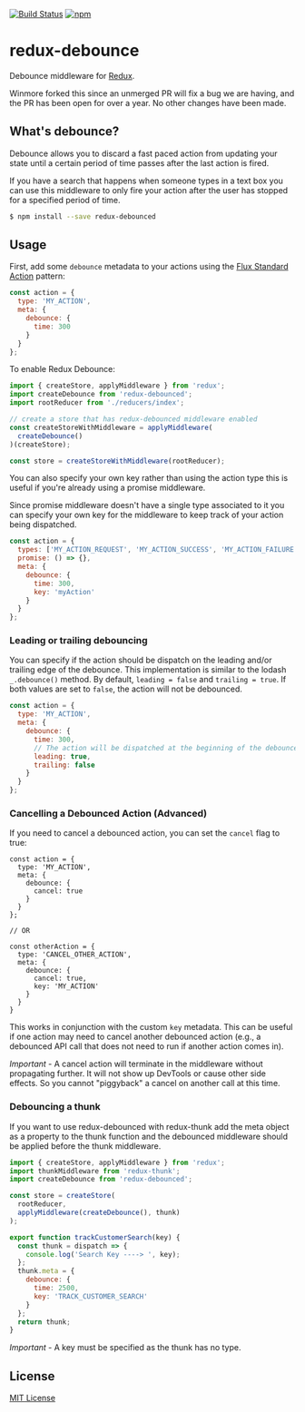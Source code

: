 [![Build Status](https://img.shields.io/travis/ryanseddon/redux-debounced/master.svg?style=flat-square)](http://travis-ci.org/ryanseddon/redux-debounced) [![npm](https://img.shields.io/npm/v/redux-debounced.svg?style=flat-square)](https://www.npmjs.com/package/redux-debounced)

# redux-debounce

Debounce middleware for [Redux](https://github.com/rackt/redux).

Winmore forked this since an unmerged PR will fix a bug we are having, and the PR has been open for over a year. No other changes have been made.

## What's debounce?

Debounce allows you to discard a fast paced action from updating your state until a certain period of time passes after the last action is fired.

If you have a search that happens when someone types in a text box you can use this middleware to only fire your action after the user has stopped for a specified period of time.

```bash
$ npm install --save redux-debounced
```

## Usage

First, add some `debounce` metadata to your actions using the [Flux Standard Action](https://github.com/acdlite/flux-standard-action) pattern:

```js
const action = {
  type: 'MY_ACTION',
  meta: {
    debounce: {
      time: 300
    }
  }
};
```

To enable Redux Debounce:

```js
import { createStore, applyMiddleware } from 'redux';
import createDebounce from 'redux-debounced';
import rootReducer from './reducers/index';

// create a store that has redux-debounced middleware enabled
const createStoreWithMiddleware = applyMiddleware(
  createDebounce()
)(createStore);

const store = createStoreWithMiddleware(rootReducer);
```

You can also specify your own key rather than using the action type this is useful if you're already using a promise middleware.

Since promise middleware doesn't have a single type associated to it you can specify your own key for the middleware to keep track of your action being dispatched.

```js
const action = {
  types: ['MY_ACTION_REQUEST', 'MY_ACTION_SUCCESS', 'MY_ACTION_FAILURE'],
  promise: () => {},
  meta: {
    debounce: {
      time: 300,
      key: 'myAction'
    }
  }
};
```

### Leading or trailing debouncing

You can specify if the action should be dispatch on the leading and/or trailing edge of the debounce. This implementation is similar to the lodash `_.debounce()` method. By default, `leading = false` and `trailing = true`. If both values are set to `false`, the action will not be debounced.

```js
const action = {
  type: 'MY_ACTION',
  meta: {
    debounce: {
      time: 300,
      // The action will be dispatched at the beginning of the debounce and not at the end
      leading: true,
      trailing: false
    }
  }
};
```

### Cancelling a Debounced Action (Advanced)

If you need to cancel a debounced action, you can set the `cancel` flag to true:

```
const action = {
  type: 'MY_ACTION',
  meta: {
    debounce: {
      cancel: true
    }
  }
};

// OR

const otherAction = {
  type: 'CANCEL_OTHER_ACTION',
  meta: {
    debounce: {
      cancel: true,
      key: 'MY_ACTION'
    }
  }
}
```

This works in conjunction with the custom `key` metadata.  This can be useful if
one action may need to cancel another debounced action (e.g., a debounced API
call that does not need to run if another action comes in).

*Important* - A cancel action will terminate in the middleware without
propagating further.  It will not show up DevTools or cause other side effects.
So you cannot "piggyback" a cancel on another call at this time.

### Debouncing a thunk
If you want to use redux-debounced with redux-thunk add the meta object as a property to the thunk function and the debounced middleware should be applied before the thunk middleware.

```javascript
import { createStore, applyMiddleware } from 'redux';
import thunkMiddleware from 'redux-thunk';
import createDebounce from 'redux-debounced';

const store = createStore(
  rootReducer,
  applyMiddleware(createDebounce(), thunk)
);

export function trackCustomerSearch(key) {
  const thunk = dispatch => {
    console.log('Search Key ----> ', key);
  };
  thunk.meta = {
    debounce: {
      time: 2500,
      key: 'TRACK_CUSTOMER_SEARCH'
    }
  };
  return thunk;
}
```

*Important* - A key must be specified as the thunk has no type.

## License

[MIT License](http://ryanseddon.mit-license.org/)
